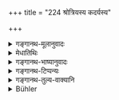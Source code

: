 +++
title = "224 श्रोत्रियस्य कदर्यस्य"

+++

<details><summary>गङ्गानथ-मूलानुवादः</summary>

The gods having compared the food of the miserly Vedic Scholar and that of the liberal usurer, ordained the food of both to be equal.—(224)
</details>

<details><summary>मेधातिथिः</summary>

यो ब्राह्मणः सर्वगुणोपेतः, **श्रोतिर्य**ग्रहणस्य प्रदर्शनार्थत्वात् । **श्रोत्रियो** विद्वान् विहितधर्मानुष्ठानपरः । किं तु **कदर्यः** कृपणो मित्रं ज्ञातिम् अतिथिम् अर्थिनं नाभिनन्दति, न कस्मै किंचिद् अपि दातुम् ईहते । इतरो **वार्धुषिर्** दुष्टकर्मा वृद्धिजीवी । अथ **वदान्य** उदारः श्रद्दधानो गृहागतेषु परितुष्यति, श्रद्धया भोजनादिना पूजयति । तयोर् **अन्नं देवाः समं** तुलयम् **अकल्पयन्** व्यवस्थापितवन्तः । यदि नामैको गुणवान् साधुचरणस् तथापि कदर्यतयोपहतः । उक्तं हि "लोभः सर्वगुणान् इव" (म्भ् ७.७४.५३[*५३७]) इति । इतरो यदि नाम श्रद्दधनः तथापि कर्मदोषाद् अप्रशस्तः । एवं **मीमांसित्वा** विचार्य देवैर् व्यवस्था कृता तुल्यम् एतद् इति ॥ ४.२२४ ॥
</details>

<details><summary>गङ्गानथ-भाष्यानुवादः</summary>

What is meant is the Brāhmaṇa endowed with all necessary qualifications,—the term ‘Vedic Scholar’ being meant to be purely illustrative. ‘*Vedic Scholar*’ means the learned man who performs all the duties that have been laid down for him. If such a person happens to be ‘*miserly*’—who does not take delight in receiving friends, relations and guests, and who does not wish to give anything to any person.

The other person is the ‘*usurer*,’ living on usury, and thus engaged in objectional business. If he happens to be ‘*liberal*,’ noble-minded, endowed with faith, is delighted at the arrival of people at his house, and duly honors them with food and other things.

The food belonging to these two persons the gods have ordained to be ‘*equal*.’

Even though one of them (the former) is possessed of all good qualities, yet he is condemned by reason of his niggardliness. It has been declared that ‘covetousness spoils all good qualities.’ The other person, even though endowed with due faith, is censured by reason of his objectionable business. Hence, ‘*having examined*’—duly pondered over the matter—the gods have ordained that the food belonging to the two persons stands on the same footing.—(224)
</details>

<details><summary>गङ्गानथ-टिप्पन्यः</summary>

**(verses 4.224-225)**

*Cf*. 10.73.

These verses are quoted in *Vīramitrodaya* (Āhnika, p. 508);—and in
*Hemādri* (Śrāddha, p. 768).

They are referred to also in the Mahābhārata (12.264.11) as ‘*Brahmagītā
gāthā*’.
</details>

<details><summary>गङ्गानथ-तुल्य-वाक्यानि</summary>

**(verses 4.224-225)  
**

*Baudhāyana* (1.5.63).—‘Having compared the food offered by a man pure
but devoid of faith, and that by one impure, but endowed with faith,—the
gods declared them to he equal. Prajāpati told them that the two were
not equal, hut unequal; what is offered by the faithless being damned,
that which is purified by faith is distinctly superior.’

*Mahābhārata* (Śānti., 270.10).—‘People learned in the ancient lore
recite certain verses sung by Brāhmaṇas:—In connection with the
sacrificial performance the gods regarded as similar the food offered by
the pure hut faithless man and that offered by the impure but faithful;
similarly also that offered by the miserly Vedic scholar and by the
generous woman,—having compared these two, they regarded them as equal.
Prajāpati however told them that they had committed a mistake; that
offered by the generous is purified by faith, while the other is damned
through want of faith.’

*Vaśiṣṭha* (14.14).—‘One should eat the food offered even by the thief,
if he is endowed with faith; but never of that man who sacrifices for,
or initiates, many people.’

*Yama* (Vīramitrodaya-Āhnika, p. 508).—‘Even food offered by one’s
teacher should not be eaten, if it is not offered with respect.’
</details>

<details><summary>Bühler</summary>

224	The gods, having considered (the respective merits) of a niggardly Srotriya and of a liberal usurer, declared the food of both to be equal (in quality).
</details>
